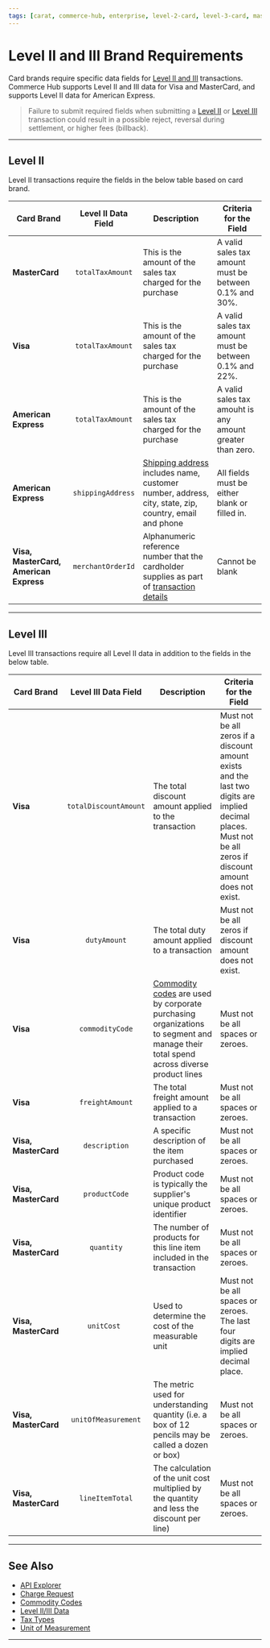 ```yaml
---
tags: [carat, commerce-hub, enterprise, level-2-card, level-3-card, mastercard, visa, american-express, discover, purchase-card, commercial-card, business-card]
---
```


# Level II and III Brand Requirements

Card brands require specific data fields for [Level II and III](?path=docs/Resources/Guides/Level23/Level23.md) transactions. Commerce Hub supports Level II and III data for Visa and MasterCard, and supports Level II data for American Express.

<!-- theme: warning -->
> Failure to submit required fields when submitting a [Level II](#level-ii) or [Level III](level-iii) transaction could result in a possible reject, reversal during settlement, or higher fees (billback).

---

## Level II

Level II transactions require the fields in the below table based on card brand.

| Card Brand | Level II Data Field | Description | Criteria for the Field|
| -------- | :--: | ----- | ----- |
| **MasterCard** | `totalTaxAmount` | This is the amount of the sales tax charged for the purchase | A valid sales tax amount must be between 0.1% and 30%. |
| **Visa** | `totalTaxAmount` | This is the amount of the sales tax charged for the purchase | A valid sales tax amount must be between 0.1% and 22%. |
| **American Express** | `totalTaxAmount` |This is the amount of the sales tax charged for the purchase | A valid sales tax amouht is any amount greater than zero. |
| **American Express** | `shippingAddress` | [Shipping address](?path=docs/Resources/Master-Data/Address.md#shipping-address) includes name, customer number, address, city, state, zip, country, email and phone | All fields must be either blank or filled in. |
| **Visa, MasterCard, American Express** | `merchantOrderId` | Alphanumeric reference number that the cardholder supplies as part of [transaction details](?path=docs/Resources/Master-Data/Transaction-Details.md) | Cannot be blank |

---

## Level III

Level III transactions require all Level II data in addition to the fields in the below table.

| Card Brand | Level III Data Field | Description | Criteria for the Field|
| -------- | :--: | ----- | ----- | 
| **Visa** | `totalDiscountAmount` | The total discount amount applied to the transaction | Must not be all zeros if a discount amount exists and the last two digits are implied decimal places. Must not be all zeros if discount amount does not exist. |
| **Visa** | `dutyAmount` | The total duty amount applied to a transaction | Must not be all zeros if discount amount does not exist. |
| **Visa** | `commodityCode` | [Commodity codes](path=?docs/Resources/Guides/Level23/Commodity-Codes.md) are used by corporate purchasing organizations to segment and manage their total spend across diverse product lines | Must not be all spaces or zeroes. |
| **Visa** | `freightAmount` | The total freight amount applied to a transaction | Must not be all spaces or zeroes. |
| **Visa, MasterCard** | `description` | A specific description of the item purchased | Must not be all spaces or zeroes. |
| **Visa, MasterCard** | `productCode` | Product code is typically the supplier's unique product identifier | Must not be all spaces or zeroes. |
| **Visa, MasterCard** | `quantity` | The number of products for this line item included in the transaction | Must not be all spaces or zeroes. |
| **Visa, MasterCard** | `unitCost `| Used to determine the cost of the measurable unit | Must not be all spaces or zeroes. The last four digits are implied decimal place. |
| **Visa, MasterCard**| `unitOfMeasurement` | The metric used for understanding quantity (i.e. a box of 12 pencils may be called a dozen or box) | Must not be all spaces or zeroes. |
| **Visa, MasterCard** | `lineItemTotal`| The calculation of the unit cost multiplied by the quantity and less the discount per line) | Must not be all spaces or zeroes. |

---

## See Also

- [API Explorer](../api/?type=post&path=/payments/v1/charges)
- [Charge Request](?path=docs/Resources/API-Documents/Payments/Charges.md)
- [Commodity Codes](?path=docs/Resources/Guides/Level23/Commodity-Codes.md)
- [Level II/III Data](?path=docs/Resources/Guides/Level23/Level23.md)
- [Tax Types](?path=docs/Resources/Guides/Level23/Tax-Types.md)
- [Unit of Measurement](?path=docs/Resources/Guides/Level23/Unit-Measurement.md)

---
